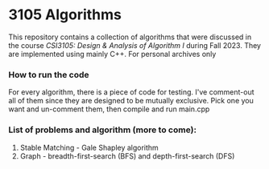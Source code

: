 # 3105 Algorithms
This repository contains a collection of algorithms that were discussed in the course *CSI3105: Design & Analysis of Algorithm I* during Fall 2023. They are implemented using mainly C++.
For personal archives only

### How to run the code
For every algorithm, there is a piece of code for testing. I've comment-out all of them since they are designed to be mutually exclusive. Pick one you want and un-comment them, then compile and run main.cpp

### List of problems and algorithm (more to come):
1. Stable Matching - Gale Shapley algorithm
2. Graph - breadth-first-search (BFS) and depth-first-search (DFS)
